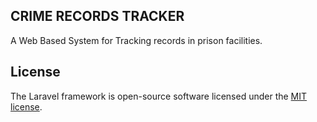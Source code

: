 
## CRIME RECORDS TRACKER

A Web Based System for Tracking records in prison facilities. 

## License

The Laravel framework is open-source software licensed under the [MIT license](https://opensource.org/licenses/MIT).
